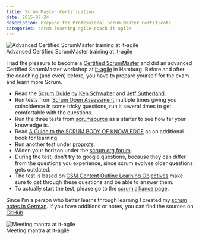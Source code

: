 ```yaml
---
title: Scrum Master Certification
date: 2015-07-24
description: Prepare for Professional Scrum Master Certificate
categories: scrum learning agile-coach it-agile
---
```


<img src="https://farm1.staticflickr.com/313/19773478339_555c107eed_z_d.jpg" class="big center" alt="Advanced Certified ScrumMaster training at it-agile"/>
<div class="caption">Advanced Certified ScrumMaster training at it-agile</div>


I had the pleasure to become a [Certified ScrumMaster](https://www.scrumalliance.org/community/profile/gmatthias "Certified ScrumMaster") and did an advanced Certified ScrumMaster workshop at [it-agile](http://www.it-agile.de/ "it-agile") in Hamburg. Before and after the coaching (and even) before, you have to prepare yourself for the exam and learn more Scrum.


- Read the [Scrum Guide](https://www.scrum.org/Scrum-Guide "Scrum Guide") by [Ken Schwaber](http://en.wikipedia.org/wiki/Ken_Schwaber "Ken Schwaber") and [Jeff Sutherland](https://en.wikipedia.org/wiki/Jeff_Sutherland "Jeff Sutherland").
- Run tests from [Scrum Open Assessment](https://www.scrum.org/Assessments/Open-Assessments "Scrum Open Assessment") multiple times giving you coincidence in some tricky questions, run it several times to get comfortable with the questions.
- Run the three tests from [scrumsource](http://scrumsource.com/scrumexams.php "scrumsource") as a starter to see how far your knowledge is.
- Read [A Guide to the SCRUM BODY OF KNOWLEDGE](http://www.scrumstudy.com/download-free-buy-SBOK.asp "A Guide to the SCRUM BODY OF KNOWLEDGE") as an additional book for learning.
- Run another test under [proprofs](http://www.proprofs.com/quiz-school/quizshow.php?title=vndirect-scrum-master-test&q=1 "proprofs").
- Widen your horizon under the [scrum.org forum](https://www.scrum.org/Forums "scrum.org forum").
- During the test, don't try to google questions, because they can differ from the questions you experience, since scrum evolves older questions gets outdated.
- The test is based on [CSM Content Outline Learning Objectives](http://www.scrumalliance.org/scrum/media/ScrumAllianceMedia/Files%20and%20PDFs/Certifications/CSM/CSM-Content-Outline-Learning-Objectives.pdf "CSM Content Outline Learning Objectives") make sure to get through these questions and be able to answer them.
- To actually start the test, please go to the [scrum alliance page](https://www.scrumalliance.org/certifications/practitioners/certified-scrummaster-csm/becoming-a-certified-scrummaster "scrum alliance page").


Since I'm a person who better learns through learning I created my [scrum notes in German](/scrum.pdf "scrum notes in German"). If you have additions or notes, you can find the sources on [GitHub](https://github.com/wikimatze/scrum "GitHub").


<img src="https://farm1.staticflickr.com/560/19960394305_a1d2b4d8a3_z_d.jpg" class="big center" alt="Meeting mantra at it-agile"/>
<div class="caption">Meeting mantra at it-agile</div>

